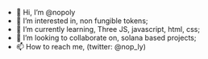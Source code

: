 - 👋 Hi, I’m @nopoly
- 👀 I’m interested in, non fungible tokens;
- 🌱 I’m currently learning, Three JS, javascript, html, css;
- 💞️ I’m looking to collaborate on, solana based projects;
- 📫 How to reach me, (twitter: @nop_ly)

<!---
nopoly/nopoly is a ✨ special ✨ repository because its `README.md` (this file) appears on your GitHub profile.
You can click the Preview link to take a look at your changes.
--->
